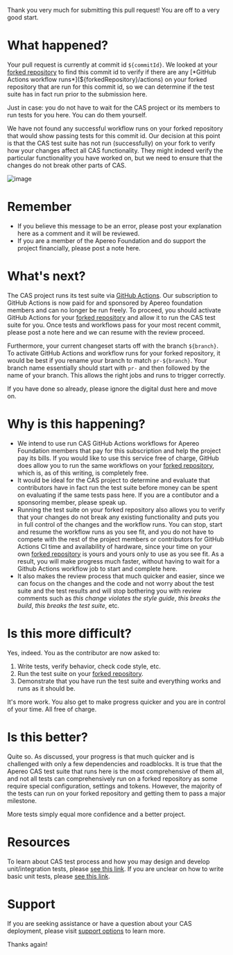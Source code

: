 Thank you very much for submitting this pull request! You are off to a very good start.

# What happened?

Your pull request is currently at commit id `${commitId}`. We looked at your [forked repository](${forkedRepository}) to find this commit id to verify if there are any [*GitHub Actions workflow runs*](${forkedRepository}/actions) on your forked repository that are run for this commit id, so we can determine if the test suite has in fact run prior to the submission here.

Just in case: you do not have to wait for the CAS project or its members to run tests for you here. You can do them yourself.

We have not found any successful workflow runs on your forked repository that would show passing tests for this commit id. Our decision at this point is that the CAS test suite has not run (successfully) on your fork to verify how your changes affect all CAS functionality. They might indeed verify the particular functionality you have worked on, but we need to ensure that the changes do not break other parts of CAS.

![image](${link})

# Remember

- If you believe this message to be an error, please post your explanation here as a comment and it will be reviewed.
- If you are a member of the Apereo Foundation and do support the project financially, please post a note here.

# What's next?

The CAS project runs its test suite via [GitHub Actions](https://github.com/apereo/cas/actions). Our subscription to GitHub Actions is now paid for and sponsored by Apereo foundation members and can no longer be run freely. To proceed, you should activate GitHub Actions for your [forked repository](${forkedRepository}) and allow it to run the CAS test suite for you. Once tests and workflows pass for your most recent commit, please post a note here and we can resume with the review proceed.
         
Furthermore, your current changeset starts off with the branch `${branch}`. To activate GitHub Actions and workflow runs for your forked repository, it would be best if you rename your branch to match `pr-${branch}`. Your branch name essentially should start with `pr-` and then followed by the name of your branch. This allows the right jobs and runs to trigger correctly.

If you have done so already, please ignore the digital dust here and move on.

# Why is this happening?

- We intend to use run CAS GitHub Actions workflows for Apereo Foundation members that pay for this subscription and help the project pay its bills. If you would like to use this service free of charge, GitHub does allow you to run the same workflows on your [forked repository](${forkedRepository}), which is, as of this writing, is completely free.
- It would be ideal for the CAS project to determine and evaluate that contributors have in fact run the test suite before money can be spent on evaluating if the same tests pass here. If you are a contibutor and a sponsoring member, please speak up.
- Running the test suite on your forked repository also allows you to verify that your changes do not break any existing functionality and puts you in full control of the changes and the workflow runs. You can stop, start and resume the workflow runs as you see fit, and you do not have to compete with the rest of the project members or contributors for GitHub Actions CI time and availability of hardware, since your time on your own [forked repository](${forkedRepository}) is yours and yours only to use as you see fit. As a result, you will make progress much faster, without having to wait for a Github Actions workflow job to start and complete here.
- It also makes the review process that much quicker and easier, since we can focus on the changes and the code and not worry about the test suite and the test results and will stop bothering you with review comments such as *this change violates the style guide*, *this breaks the build*, *this breaks the test suite*, etc. 
       
# Is this more difficult?

Yes, indeed. You as the contributor are now asked to:

1. Write tests, verify behavior, check code style, etc.
2. Run the test suite on your [forked repository](${forkedRepository}).
3. Demonstrate that you have run the test suite and everything works and runs as it should be.
                                                                              
It's more work. You also get to make progress quicker and you are in control of your time. All free of charge.
 
# Is this better?

Quite so. As discussed, your progress is that much quicker and is challenged with only a few dependencies and roadblocks. It is true that the Apereo CAS test suite that runs here is the most comprehensive of them all, and not all tests can comprehensively run on a forked repository as some require special configuration, settings and tokens. However, the majority of the tests can run on your forked repository and getting them to pass a major milestone.

More tests simply equal more confidence and a better project.

# Resources

To learn about CAS test process and how you may design and develop unit/integration tests, please [see this link](https://apereo.github.io/cas/developer/Test-Process.html). If you are unclear on how to write basic unit tests, please [see this link](https://junit.org/).

# Support

If you are seeking assistance or have a question about your CAS deployment, please visit [support options](https://apereo.github.io/cas/Support.html) to learn more.

Thanks again!
   

